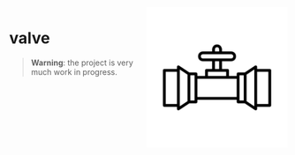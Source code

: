 <img src="valve-icon.svg" width=255 height=255 align="right">

# valve

> **Warning**: the project is very much work in progress.
